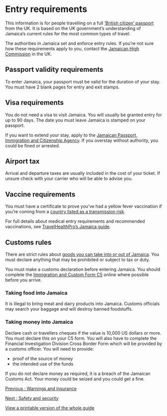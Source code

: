 # Entry requirements

This information is for people travelling on a full [‘British citizen’ passport](https://www.gov.uk/types-of-british-nationality) from the UK. It is based on the UK government’s understanding of Jamaica’s current rules for the most common types of travel.

The authorities in Jamaica set and enforce entry rules. If you’re not sure how these requirements apply to you, contact the [Jamaican High Commission](http://www.jhcuk.org/) in the UK.

## Passport validity requirements

To enter Jamaica, your passport must be valid for the duration of your stay. You must have 2 blank pages for entry and exit stamps.

## Visa requirements

You do not need a visa to visit Jamaica. You will usually be granted entry for up to 90 days. The date you must leave Jamaica is stamped on your passport.

If you want to extend your stay, apply to the [Jamaican Passport, Immigration and Citizenship Agency](https://www.pica.gov.jm/). If you overstay without authority, you could be fined or arrested.

## Airport tax

Arrival and departure taxes are usually included in the cost of your ticket. If unsure check with your carrier who will be able to advise you.

## Vaccine requirements

You must have a certificate to prove you’ve had a yellow fever vaccination if you’re coming from a [country listed as a transmission risk](https://nathnacyfzone.org.uk/factsheet/65/countries-with-risk-of-yellow-fever-transmission).

For full details about medical entry requirements and recommended vaccinations, see [TravelHealthPro’s Jamaica guide](https://travelhealthpro.org.uk/country/113/jamaica#Vaccine_Recommendations).

## Customs rules

There are strict rules about [goods you can take into or out of Jamaica](https://www.jacustoms.gov.jm/tags/Travellers). You must declare anything that may be prohibited or subject to tax or duty.

You must make a customs declaration before entering Jamaica. You should complete the [Immigration and Custom Form C5](https://enterjamaica.com/) online where possible before you arrive.

### Taking food into Jamaica

It is illegal to bring meat and dairy products into Jamaica. Customs officials may search your baggage and will destroy banned foodstuffs.

### Taking money into Jamaica

Declare cash or travellers cheques if the value is 10,000 US dollars or more. You must declare this on your C5 form. You will also have to complete the Financial Investigation Division Cross Border Form which will be provided by a customs officer. You will need to provide:

* proof of the source of money
* the intended use of the funds

If you do not declare money as required, it is a breach of the Jamaican Customs Act. Your money could be seized and you could get a fine.

[Previous
:
Warnings and insurance](/foreign-travel-advice/jamaica)

[Next
:
Safety and security](/foreign-travel-advice/jamaica/safety-and-security)

[View a printable version of the whole guide](/foreign-travel-advice/jamaica/print)